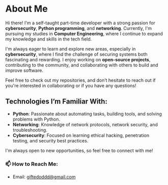 # About Me

Hi there! I'm a self-taught part-time developer with a strong passion for **cybersecurity**, **Python programming**, and **networking**. Currently, I'm pursuing my studies in **Computer Engineering**, where I continue to expand my knowledge and skills in the tech field.

I'm always eager to learn and explore new areas, especially in **cybersecurity**, where I find the challenge of securing systems both fascinating and rewarding. I enjoy working on **open-source projects**, contributing to the community, and collaborating with others to build and improve software.

Feel free to check out my repositories, and don’t hesitate to reach out if you're interested in collaborating or if you have any questions!

## Technologies I’m Familiar With:
- **Python**: Passionate about automating tasks, building tools, and solving problems with Python.
- **Networking**: Knowledge of network protocols, network security, and troubleshooting.
- **Cybersecurity**: Focused on learning ethical hacking, penetration testing, and security best practices.

I'm always open to new opportunities, so feel free to connect with me!

### 📫 How to Reach Me:
- Email: giftedoddd@gmail.com

